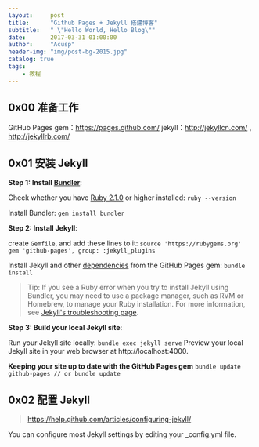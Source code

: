 ```yaml
---
layout:     post
title:      "Github Pages + Jekyll 搭建博客"
subtitle:   " \"Hello World, Hello Blog\""
date:       2017-03-31 01:00:00
author:     "Acusp"
header-img: "img/post-bg-2015.jpg"
catalog: true
tags:
    - 教程
---
```




## 0x00 准备工作

GitHub Pages gem：https://pages.github.com/
jekyll：http://jekyllcn.com/ , http://jekyllrb.com/


## 0x01 安装 Jekyll

**Step 1: Install [Bundler](http://bundler.io/)**:

Check whether you have [Ruby 2.1.0](https://www.ruby-lang.org/en/downloads/) or higher installed:
``
ruby --version
``

Install Bundler:
``
gem install bundler
``

**Step 2: Install Jekyll**:

create `Gemfile`, and add these lines to it:
``
source 'https://rubygems.org'
gem 'github-pages', group: :jekyll_plugins
``

Install Jekyll and other [dependencies](https://pages.github.com/versions/) from the GitHub Pages gem:
``
bundle install
``

>Tip: If you see a Ruby error when you try to install Jekyll using Bundler, you may need to use a package manager, such as RVM or Homebrew, to manage your Ruby installation. For more information, see [Jekyll's troubleshooting page](http://jekyllrb.com/docs/troubleshooting/#jekyll-amp-mac-os-x-1011).

**Step 3: Build your local Jekyll site**:

Run your Jekyll site locally:
``
bundle exec jekyll serve
``
Preview your local Jekyll site in your web browser at http://localhost:4000.

**Keeping your site up to date with the GitHub Pages gem**
``
bundle update github-pages // or bundle update
``


## 0x02 配置 Jekyll

> https://help.github.com/articles/configuring-jekyll/

You can configure most Jekyll settings by editing your _config.yml file.

